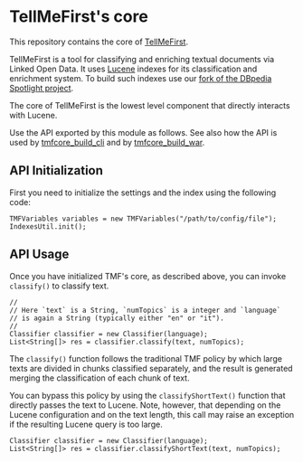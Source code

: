TellMeFirst's core
====================

This repository contains the core of
[TellMeFirst](https://github.com/TellMeFirst/TellMeFirst).

TellMeFirst is a tool for classifying and enriching
textual documents via Linked Open Data.
It uses [Lucene](http://lucene.apache.org/core/) indexes
for its classification and enrichment system. To build such
indexes use our [fork of the DBpedia Spotlight
project](https://github.com/TellMeFirst/dbpedia-spotlight/tree/tellmefirst).

The core of TellMeFirst is the lowest level component that
directly interacts with Lucene.

Use the API exported by this module as follows. See also how the API is
used by [tmfcore_build_cli](https://github.com/bassosimone/tmfcore_build_cli/blob/master/tmfcore_cli/src/main/java/it/polito/tellmefirst/cli/TMFCoreCli.java) and by
[tmfcore_build_war](https://github.com/bassosimone/tmfcore_build_war/blob/master/tmfcore_jaxrs/src/main/java/it/polito/tellmefirst/jaxrs/ClassifyResource.java).

API Initialization
------------------

First you need to initialize the settings and the index using
the following code:

    TMFVariables variables = new TMFVariables("/path/to/config/file");
    IndexesUtil.init();

API Usage
---------

Once you have initialized TMF's core, as described above, you can
invoke `classify()` to classify text.

    //
    // Here `text` is a String, `numTopics` is a integer and `language`
    // is again a String (typically either "en" or "it").
    //
    Classifier classifier = new Classifier(language);
    List<String[]> res = classifier.classify(text, numTopics);

The `classify()` function follows the traditional TMF policy by which
large texts are divided in chunks classified separately, and the result
is generated merging the classification of each chunk of text.

You can bypass this policy by using the `classifyShortText()` function
that directly passes the text to Lucene. Note, however, that depending on
the Lucene configuration and on the text length, this call may raise an
exception if the resulting Lucene query is too large.

    Classifier classifier = new Classifier(language);
    List<String[]> res = classifier.classifyShortText(text, numTopics);
